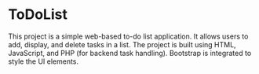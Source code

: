 # ToDoList
This project is a simple web-based to-do list application. It allows users to add, display, and delete tasks in a list. The project is built using HTML, JavaScript, and PHP (for backend task handling). Bootstrap is integrated to style the UI elements.
